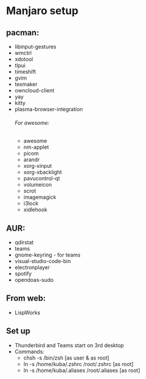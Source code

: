 # Manjaro setup
## pacman:
- libinput-gestures
- wmctrl
- xdotool
- tlpui
- timeshift
- gvim
- texmaker
- owncloud-client
- yay
- kitty
- plasma-browser-integration
	###### For awesome:
	- awesome
	- nm-applet
	- picom
	- arandr
	- xorg-xinput
	- xorg-xbacklight
	- pavucontrol-qt
	- volumeicon
	- scrot
	- imagemagick
	- i3lock
	- xidlehook


## AUR:
- qdirstat
- teams
- gnome-keyring - for teams
- visual-studio-code-bin
- electronplayer
- spotify
- opendoas-sudo

## From web:
- LispWorks

## Set up
- Thunderbird and Teams start on 3rd desktop
- Commands:
	- chsh -s /bin/zsh 				[as user & as root]
	- ln -s /home/kuba/.zshrc /root/.zshrc 		[as root]
	- ln -s /home/kuba/.aliases /root/.aliases	[as root]



